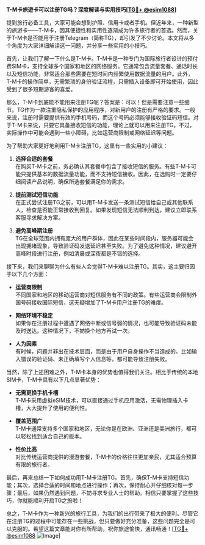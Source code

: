 **T-M卡旅遊卡可以注册TG吗？深度解读与实用技巧[[TG💪+ @esim1088](https://t.me/s/esim1088)]**

提到旅行必备工具，大家可能会想到护照、信用卡或者手机。但近年来，一种新型的旅游卡——T-M卡，因其便捷性和实用性逐渐成为许多旅行者的首选。然而，关于T-M卡是否能用于注册Telegram（简称TG），却引发了不少讨论。本文将从多个角度为大家详细解读这一问题，并分享一些实用的小技巧。

首先，让我们了解一下什么是T-M卡。T-M卡是一种专门为国际旅行者设计的预付费SIM卡，支持全球多个国家和地区的网络服务。它通常包含流量套餐、通话时长以及短信功能，非常适合那些需要在短时间内频繁使用数据流量的用户。此外，T-M卡的操作简单，无需繁琐的身份验证流程，只需插入设备即可开始使用，因此受到了很多短期游客的喜爱。

那么，T-M卡到底能不能用来注册TG呢？答案是：可以！但是需要注意一些细节。TG作为一款注重隐私保护的应用程序，对新用户的注册有严格的要求。一般来说，注册时需要提供有效的手机号码，而这个号码必须能够接收验证码短信。对于T-M卡来说，只要它具备接收短信的功能，理论上就可以用来注册TG。不过，实际操作中可能会遇到一些小障碍，比如运营商限制或网络延迟等问题。

为了帮助大家更好地利用T-M卡注册TG，这里有一些实用的小建议：

1. **选择合适的套餐**  
   在购买T-M卡之前，务必确认其套餐中包含了接收短信的服务。有些T-M卡可能只提供基本的数据流量功能，而不支持短信接收。因此，在选购时一定要仔细阅读产品说明，确保所选套餐满足你的需求。

2. **提前测试短信功能**  
   在正式尝试注册TG之前，可以用T-M卡发送一条测试短信给自己或其他联系人，检查是否能正常接收到回复。如果发现短信无法顺利到达，建议立即联系客服寻求解决方案。

3. **避免高峰期注册**  
   TG在全球范围内拥有庞大的用户群体，因此在某些时间段内，服务器可能会出现拥堵现象，导致验证码发送延迟甚至失败。为了避免这种情况，建议避开高峰时段进行注册，例如清晨或深夜都是不错的选择。

接下来，我们来聊聊为什么有些人会觉得T-M卡难以注册TG。其实，这主要归因于以下几个方面：

- **运营商限制**  
  不同国家和地区的移动运营商对短信服务有不同的政策。有些运营商会限制外国号码接收国际短信，这无疑增加了T-M卡用户注册TG的难度。

- **网络环境不稳定**  
  如果你在注册过程中遭遇了网络中断或信号弱的情况，也可能导致验证码未能及时送达。这种情况下，不妨换个地方再试一次。

- **人为因素**  
  有时候，问题并非出在技术层面，而是由于用户自身操作不当造成的。比如输入错误的验证码、未正确填写个人信息等，都可能导致注册失败。

当然，除了上述困难之外，T-M卡本身的优势也值得我们关注。相比于传统的本地SIM卡，T-M卡具有以下几点显著优势：

- **无需更换手机卡槽**  
  T-M卡采用虚拟eSIM技术，可以直接通过手机应用激活，无需物理插入卡槽，大大提升了使用的便利性。

- **覆盖范围广**  
  T-M卡通常支持多个国家和地区，无论你是在欧洲、亚洲还是美洲旅行，都可以轻松找到适合自己的版本。

- **性价比高**  
  对比传统运营商提供的漫游套餐，T-M卡的价格往往更加亲民，尤其适合预算有限的旅行者。

最后，再来总结一下如何成功用T-M卡注册TG。首先，确保T-M卡支持短信功能；其次，选择合适的时间和地点进行操作；再次，保持耐心并仔细核对每一步骤；最后，如果仍然遇到问题，不妨寻求专业人士的帮助。相信只要掌握了这些技巧，你就能顺利开启TG之旅啦！

总之，T-M卡作为一种新兴的旅行工具，为我们的出行带来了极大的便利。尽管它在注册TG的过程中可能存在一些挑战，但只要做好充分准备，这些问题完全是可以克服的。希望这篇文章能对你有所帮助，祝你旅途愉快，通讯畅通！[[TG💪+ @esim1088](https://t.me/s/esim1088) ![Image](https://i.postimg.cc/4NQfJmqS/Snipaste-2025-05-13-00-14-12.png)]